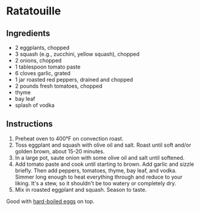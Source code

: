 # Ratatouille

## Ingredients

- 2 eggplants, chopped
- 3 squash (e.g., zucchini, yellow squash), chopped
- 2 onions, chopped
- 1 tablespoon tomato paste
- 6 cloves garlic, grated
- 1 jar roasted red peppers, drained and chopped
- 2 pounds fresh tomatoes, chopped
- thyme
- bay leaf
- splash of vodka

## Instructions

1. Preheat oven to 400°F on convection roast.
2. Toss eggplant and squash with olive oil and salt. Roast until soft and/or golden brown, about 15-20 minutes.
3. In a large pot, saute onion with some olive oil and salt until softened.
4. Add tomato paste and cook until starting to brown. Add garlic and sizzle briefly. Then add peppers, tomatoes, thyme, bay leaf, and vodka. Simmer long enough to heat everything through and reduce to your liking. It's a stew, so it shouldn't be too watery or completely dry.
5. Mix in roasted eggplant and squash. Season to taste.

Good with [hard-boiled eggs](hard-boiled-eggs.md) on top.
